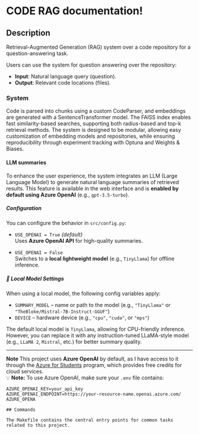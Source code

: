 # CODE RAG documentation!

## Description

Retrieval-Augmented Generation (RAG) system over a code repository for a question-answering task.

Users can use the system for question answering over the repository:  
- **Input**: Natural language query (question).  
- **Output**: Relevant code locations (files).  

### System 

Code is parsed into chunks using a custom CodeParser, and embeddings are generated with a SentenceTransformer model. The FAISS index enables fast similarity-based searches, supporting both radius-based and top-k retrieval methods. The system is designed to be modular, allowing easy customization of embedding models and repositories, while ensuring reproducibility through experiment tracking with Optuna and Weights & Biases.


#### LLM summaries

To enhance the user experience, the system integrates an LLM (Large Language Model) to generate natural language summaries of retrieved results. This feature is available in the web interface and is **enabled by default using Azure OpenAI** (e.g., `gpt-3.5-turbo`).

##### Configuration

You can configure the behavior in `src/config.py`:

- `USE_OPENAI = True` *(default)*  
  Uses **Azure OpenAI API** for high-quality summaries.

- `USE_OPENAI = False`  
  Switches to a **local lightweight model** (e.g., `TinyLlama`) for offline inference.

##### 🧠 Local Model Settings

When using a local model, the following config variables apply:

- `SUMMARY_MODEL` – name or path to the model (e.g., `"TinyLlama"` or `"TheBloke/Mistral-7B-Instruct-GGUF"`)
- `DEVICE` – hardware device (e.g., `"cpu"`, `"cuda"`, or `"mps"`)

The default local model is `TinyLlama`, allowing for CPU-friendly inference. However, you can replace it with any instruction-tuned LLaMA-style model (e.g., `LLaMA 2`, `Mistral`, etc.) for better summary quality.

---
   **Note** This project uses **Azure OpenAI** by default, as I have access to it through the [Azure for Students](https://azure.microsoft.com/free/students/) program, which provides free credits for cloud services.   
💡 **Note:** To use Azure OpenAI, make sure your `.env` file contains:

```env
AZURE_OPENAI_KEY=your_api_key
AZURE_OPENAI_ENDPOINT=https://your-resource-name.openai.azure.com/
AZURE_OPENA

## Commands

The Makefile contains the central entry points for common tasks related to this project.

